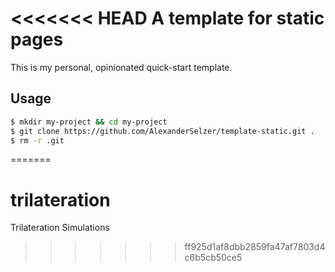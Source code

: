 <<<<<<< HEAD
A template for static pages
========
This is my personal, opinionated quick-start template.


## Usage

```bash
$ mkdir my-project && cd my-project
$ git clone https://github.com/AlexanderSelzer/template-static.git .
$ rm -r .git
```
=======
# trilateration
Trilateration Simulations
>>>>>>> ff925d1af8dbb2859fa47af7803d4c6b5cb50ce5
